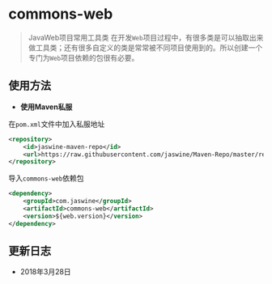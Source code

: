 # commons-web
> JavaWeb项目常用工具类
在开发`Web`项目过程中，有很多类是可以抽取出来做工具类；还有很多自定义的类是常常被不同项目使用到的。所以创建一个专门为`Web`项目依赖的包很有必要。


## 使用方法
- **使用Maven私服**

在`pom.xml`文件中加入私服地址

```xml
<repository>
    <id>jaswine-maven-repo</id>
    <url>https://raw.githubusercontent.com/jaswine/Maven-Repo/master/repo</url>
</repository>
```

导入`commons-web`依赖包

```xml
<dependency>
    <groupId>com.jaswine</groupId>
    <artifactId>commons-web</artifactId>
    <version>${web.version}</version>
</dependency>
```

## 更新日志
- 2018年3月28日

